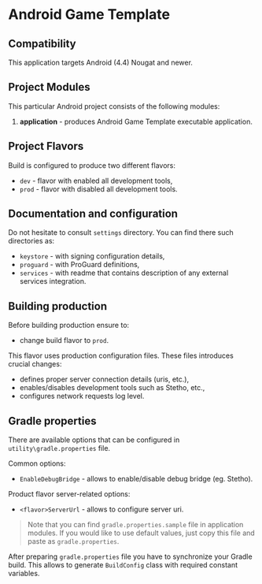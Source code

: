 # Android Game Template

## Compatibility

This application targets Android (4.4) Nougat and newer.

## Project Modules

This particular Android project consists of the following modules:

1. **application** - produces Android Game Template executable application.

## Project Flavors

Build is configured to produce two different flavors:

  - `dev` - flavor with enabled all development tools,
  - `prod` - flavor with disabled all development tools.

## Documentation and configuration

Do not hesitate to consult `settings` directory. You can find there such directories as:

  - `keystore` - with signing configuration details,
  - `proguard` - with ProGuard definitions,
  - `services` - with readme that contains description of any external services integration.

## Building production

Before building production ensure to:

  - change build flavor to `prod`.

This flavor uses production configuration files. These files introduces crucial changes:

  - defines proper server connection details (uris, etc.),
  - enables/disables development tools such as Stetho, etc.,
  - configures network requests log level.

## Gradle properties

There are available options that can be configured in `utility\gradle.properties` file.

Common options:

  - `EnableDebugBridge` - allows to enable/disable debug bridge (eg. Stetho).

Product flavor server-related options:

  - `<flavor>ServerUrl` - allows to configure server uri.

> Note that you can find `gradle.properties.sample` file in application modules. If you would like to use default values, just copy this file and paste as `gradle.properties`.

After preparing `gradle.properties` file you have to synchronize your Gradle build. This allows to generate `BuildConfig` class with required constant variables.
